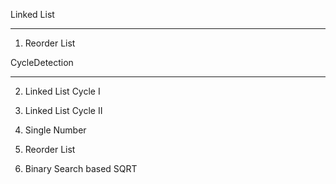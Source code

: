 Linked List
______________________

1. Reorder List

CycleDetection
_________________________
2. Linked List Cycle I
3. Linked List Cycle II

4. Single Number
5. Reorder List
6. Binary Search based SQRT



